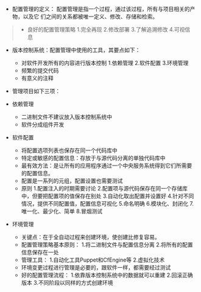 - 配置管理的定义：
 配置管理是指一个过程，通过该过程，所有与项目相关的产物，以及它
 们之间的关系都被唯一定义、修改、存储和检索。
>- 良好的配置管理策略
1.完全再现
2.修改部署
3.了解追溯修改
4.可视信息
- 版本控制系统：配置管理中使用的工具，其要点如下：
  - 对软件开发所有的内容进行版本控制
1.依赖管理
2.软件配置
3.环境管理
  - 频繁的提交代码
  - 有意义的注释

- 管理项目如下三项：
 - 依赖管理
    - 二进制文件不建议放入版本控制系统中
    - 软件分成组件开发

 - 软件配置
   - 将配置选项列表也保存在同一个代码库中
   - 特定或敏感的配置信息：存放于与源代码分离的单独代码库中
   - 最有效方法：是让所有的应用程序通过一个中央服务系统得到它们所需要的配置信息。
   - 配置是一系列的元组，配置设置也需要测试
    - 原则
    1.配置注入的时期需要讨论
    2.配置项与源代码保存在同一个存储库中，但要把配置项的值保存在别处
    3.自动化取出配置并设置好
    4.针对不同情况，提供不同配置值，配置信息可视化
    5.命名明确
    6.模块化、封闭化
    7.唯一化、最少化、简单
    8.冒烟测试

- 环境管理
  
  - 关键点：在于全自动过程来创建环境，使创建比修复容易。
  - 配置管理策略基本原则：
    1.将二进制文件与配置信息分离
    2.将所有的配置信息保存在一处
  - 管理工具：
   1.自动化工具Puppet和CfEngine等
   2.虚拟化技术
  - 环境变更过程进行管理是必要的，跟软件一样，都需要经过测试
  - 好的配置管理流程：
   1.依靠版本控制系统中的数据就可以重建
   2.回滚正确版本
   3.不同阶段以同样的方式创建环境